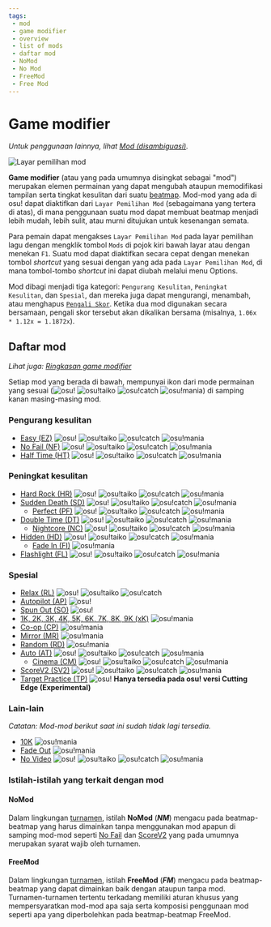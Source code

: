 ```yaml
---
tags:
 - mod
 - game modifier
 - overview
 - list of mods
 - daftar mod
 - NoMod
 - No Mod
 - FreeMod
 - Free Mod
---
```


# Game modifier

*Untuk penggunaan lainnya, lihat [Mod (disambiguasi)](/wiki/Disambiguation/Mod).*

![Layar pemilihan mod](img/mod-selection-screen-ID.jpg "perbandingan layar pemilihan mod antara mode permainan osu! (kiri atas), osu!taiko (kanan atas), osu!catch (kiri bawah), dan osu!mania (kanan bawah)")

**Game modifier** (atau yang pada umumnya disingkat sebagai "mod") merupakan elemen permainan yang dapat mengubah ataupun memodifikasi tampilan serta tingkat kesulitan dari suatu [beatmap](/wiki/Beatmap). Mod-mod yang ada di osu! dapat diaktifkan dari `Layar Pemilihan Mod` (sebagaimana yang tertera di atas), di mana penggunaan suatu mod dapat membuat beatmap menjadi lebih mudah, lebih sulit, atau murni ditujukan untuk kesenangan semata.

Para pemain dapat mengakses `Layar Pemilihan Mod` pada layar pemilihan lagu dengan mengklik tombol `Mods` di pojok kiri bawah layar atau dengan menekan `F1`. Suatu mod dapat diaktifkan secara cepat dengan menekan tombol *shortcut* yang sesuai dengan yang ada pada `Layar Pemilihan Mod`, di mana tombol-tombo *shortcut* ini dapat diubah melalui menu Options.

Mod dibagi menjadi tiga kategori: `Pengurang Kesulitan`, `Peningkat Kesulitan`, dan `Spesial`, dan mereka juga dapat mengurangi, menambah, atau menghapus [`Pengali Skor`](/wiki/Game_modifier/Score_multiplier). Ketika dua mod digunakan secara bersamaan, pengali skor tersebut akan dikalikan bersama (misalnya, `1.06x * 1.12x = 1.1872x`).

## Daftar mod

*Lihat juga: [Ringkasan game modifier](/wiki/Game_modifier/Summary)*

Setiap mod yang berada di bawah, mempunyai ikon dari mode permainan yang sesuai (![][osu!] ![][osu!taiko] ![][osu!catch] ![][osu!mania]) di samping kanan masing-masing mod.

### Pengurang kesulitan

- [Easy (EZ)](/wiki/Game_modifier/Easy) ![][osu!] ![][osu!taiko] ![][osu!catch] ![][osu!mania]
- [No Fail (NF)](/wiki/Game_modifier/No_Fail) ![][osu!] ![][osu!taiko] ![][osu!catch] ![][osu!mania]
- [Half Time (HT)](/wiki/Game_modifier/Half_Time) ![][osu!] ![][osu!taiko] ![][osu!catch] ![][osu!mania]

### Peningkat kesulitan

- [Hard Rock (HR)](/wiki/Game_modifier/Hard_Rock) ![][osu!] ![][osu!taiko] ![][osu!catch] ![][osu!mania]
- [Sudden Death (SD)](/wiki/Game_modifier/Sudden_Death) ![][osu!] ![][osu!taiko] ![][osu!catch] ![][osu!mania]
  - [Perfect (PF)](/wiki/Game_modifier/Perfect) ![][osu!] ![][osu!taiko] ![][osu!catch] ![][osu!mania]
- [Double Time (DT)](/wiki/Game_modifier/Double_Time) ![][osu!] ![][osu!taiko] ![][osu!catch] ![][osu!mania]
  - [Nightcore (NC)](/wiki/Game_modifier/Nightcore) ![][osu!] ![][osu!taiko] ![][osu!catch] ![][osu!mania]
- [Hidden (HD)](/wiki/Game_modifier/Hidden) ![][osu!] ![][osu!taiko] ![][osu!catch] ![][osu!mania]
  - [Fade In (FI)](/wiki/Game_modifier/Fade_In) ![][osu!mania]
- [Flashlight (FL)](/wiki/Game_modifier/Flashlight) ![][osu!] ![][osu!taiko] ![][osu!catch] ![][osu!mania]

### Spesial

- [Relax (RL)](/wiki/Game_modifier/Relax) ![][osu!] ![][osu!taiko] ![][osu!catch]
- [Autopilot (AP)](/wiki/Game_modifier/Autopilot) ![][osu!]
- [Spun Out (SO)](/wiki/Game_modifier/Spun_Out) ![][osu!]
- [1K, 2K, 3K, 4K, 5K, 6K, 7K, 8K, 9K (xK)](/wiki/Game_modifier/xK) ![][osu!mania]
- [Co-op (CP)](/wiki/Game_modifier/Co-op) ![][osu!mania]
- [Mirror (MR)](/wiki/Game_modifier/Mirror) ![][osu!mania]
- [Random (RD)](/wiki/Game_modifier/Random) ![][osu!mania]
- [Auto (AT)](/wiki/Game_modifier/Auto) ![][osu!] ![][osu!taiko] ![][osu!catch] ![][osu!mania]
  - [Cinema (CM)](/wiki/Game_modifier/Cinema) ![][osu!] ![][osu!taiko] ![][osu!catch] ![][osu!mania]
- [ScoreV2 (SV2)](/wiki/Game_modifier/ScoreV2) ![][osu!] ![][osu!taiko] ![][osu!catch] ![][osu!mania]
- [Target Practice (TP)](/wiki/Game_modifier/Target_Practice) ![][osu!] **Hanya tersedia pada osu! versi Cutting Edge (Experimental)**

### Lain-lain

*Catatan: Mod-mod berikut saat ini sudah tidak lagi tersedia.*

- [10K](/wiki/Game_modifier/10K) ![][osu!mania]
- [Fade Out](/wiki/Game_modifier/Fade_Out) ![][osu!mania]
- [No Video](/wiki/Game_modifier/No_Video) ![][osu!] ![][osu!taiko] ![][osu!catch] ![][osu!mania]

### Istilah-istilah yang terkait dengan mod

#### NoMod

Dalam lingkungan [turnamen](/wiki/Tournaments), istilah **NoMod** (***NM***) mengacu pada beatmap-beatmap yang harus dimainkan tanpa menggunakan mod apapun di samping mod-mod seperti [No Fail](/wiki/Game_modifier/No_Fail) dan [ScoreV2](/wiki/Game_modifier/ScoreV2) yang pada umumnya merupakan syarat wajib oleh turnamen.

#### FreeMod

Dalam lingkungan [turnamen](/wiki/Tournaments), istilah **FreeMod** (***FM***) mengacu pada beatmap-beatmap yang dapat dimainkan baik dengan ataupun tanpa mod. Turnamen-turnamen tertentu terkadang memiliki aturan khusus yang mempersyaratkan mod-mod apa saja serta komposisi penggunaan mod seperti apa yang diperbolehkan pada beatmap-beatmap FreeMod.

[osu!]: /wiki/shared/mode/osu.png "osu!"
[osu!taiko]: /wiki/shared/mode/taiko.png "osu!taiko"
[osu!catch]: /wiki/shared/mode/catch.png "osu!catch"
[osu!mania]: /wiki/shared/mode/mania.png "osu!mania"
